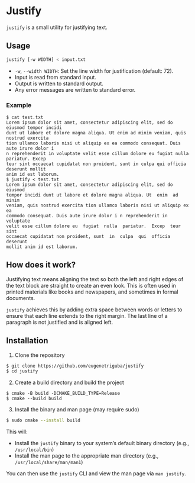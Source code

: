# Justify

`justify` is a small utility for justifying text.

## Usage

```sh
justify [-w WIDTH] < input.txt
```
- `-w`, `--width WIDTH`: Set the line width for justification (default: 72).
- Input is read from standard input.
- Output is written to standard output.
- Any error messages are written to standard error.

### Example

```
$ cat test.txt
Lorem ipsum dolor sit amet, consectetur adipiscing elit, sed do eiusmod tempor incidi
dunt ut labore et dolore magna aliqua. Ut enim ad minim veniam, quis nostrud exercita
tion ullamco laboris nisi ut aliquip ex ea commodo consequat. Duis aute irure dolor i
n reprehenderit in voluptate velit esse cillum dolore eu fugiat nulla pariatur. Excep
teur sint occaecat cupidatat non proident, sunt in culpa qui officia deserunt mollit 
anim id est laborum.
$ justify < test.txt
Lorem ipsum dolor sit amet, consectetur adipiscing elit, sed do  eiusmod
tempor incidi dunt ut labore et dolore magna aliqua. Ut  enim  ad  minim
veniam, quis nostrud exercita tion ullamco laboris nisi ut aliquip ex ea
commodo consequat. Duis aute irure dolor i n reprehenderit in  voluptate
velit esse cillum dolore eu  fugiat  nulla  pariatur.  Excep  teur  sint
occaecat cupidatat non proident, sunt  in  culpa  qui  officia  deserunt
mollit anim id est laborum.
```

## How does it work?

Justifying text means aligning the text so both the left and right edges
of the text block are straight to create an even look. This is often used
in printed materials like books and newspapers, and sometimes in formal
documents.

`justify` achieves this by adding extra space between words or letters to
ensure that each line extends to the right margin. The last line of a
paragraph is not justified and is aligned left.

## Installation

1. Clone the repository
```sh
$ git clone https://github.com/eugenetriguba/justify
$ cd justify
```

2. Create a build directory and build the project
```
$ cmake -B build -DCMAKE_BUILD_TYPE=Release
$ cmake --build build
```

3. Install the binary and man page (may require sudo)
```sh
$ sudo cmake --install build
```

This will:
- Install the `justify` binary to your system’s default binary directory (e.g., `/usr/local/bin`)
- Install the man page to the appropriate man directory (e.g., `/usr/local/share/man/man1`)

You can then use the `justify` CLI and view the man page via `man justify`.

